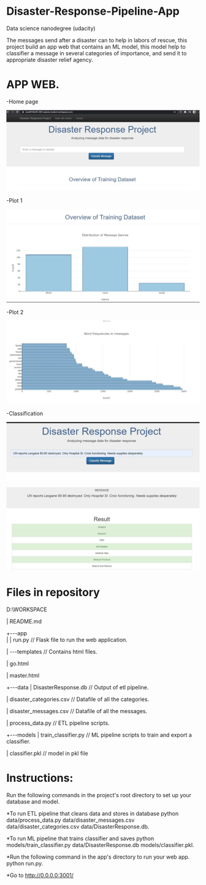 # Disaster-Response-Pipeline-App
Data science nanodegree (udacity)

The messages send after a disaster can to help in labors of rescue, this project build an app web that contains an ML model, this model help to classifier a message in several categories of importance, and send it to appropriate disaster relief agency.
 
 # APP WEB.
 
 -Home page
 
 ![Home page](https://github.com/dama207/Disaster-Response-Pipeline-App/blob/main/Images%20app/image1.jpg)
 
  -Plot 1
  
 ![Plot 1](https://github.com/dama207/Disaster-Response-Pipeline-App/blob/main/Images%20app/image2.jpg)
 
  -Plot 2
  
 ![Plot 2](https://github.com/dama207/Disaster-Response-Pipeline-App/blob/main/Images%20app/image3.jpg)
 
  -Classification 
  
 ![classification](https://github.com/dama207/Disaster-Response-Pipeline-App/blob/main/Images%20app/image4.jpg)
 
 ![classification](https://github.com/dama207/Disaster-Response-Pipeline-App/blob/main/Images%20app/image5.jpg)
 

# Files in repository

D:\WORKSPACE
   
|   README.md

+---app  
|   |   run.py   // Flask file to run the web application.

|   \---templates  // Contains html files.

|         go.html

|         master.html

+---data
|      DisasterResponse.db   // Output of etl pipeline.

|      disaster_categories.csv  // Datafile of all the categories.

|      disaster_messages.csv    // Datafile of all the messages.

|      process_data.py          // ETL pipeline scripts.

+---models
|      train_classifier.py    // ML pipeline scripts to train and export a classifier.

|      classifier.pkl         // model in pkl file



# Instructions:
Run the following commands in the project's root directory to set up your database and model.

*To run ETL pipeline that cleans data and stores in database python data/process_data.py data/disaster_messages.csv data/disaster_categories.csv data/DisasterResponse.db.

*To run ML pipeline that trains classifier and saves python models/train_classifier.py data/DisasterResponse.db models/classifier.pkl.

*Run the following command in the app's directory to run your web app. python run.py.

*Go to http://0.0.0.0:3001/
